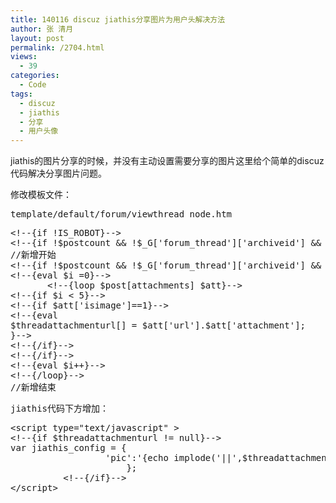 ```yaml
---
title: 140116 discuz jiathis分享图片为用户头解决方法
author: 张 清月
layout: post
permalink: /2704.html
views:
  - 39
categories:
  - Code
tags:
  - discuz
  - jiathis
  - 分享
  - 用户头像
---
```

jiathis的图片分享的时候，并没有主动设置需要分享的图片这里给个简单的discuz代码解决分享图片问题。

修改模板文件：

<pre>template/default/forum/viewthread_node.htm
</pre>

<pre class="brush: php; title: ; notranslate" title="">&lt;!--{if !IS_ROBOT}--&gt;
&lt;!--{if !$postcount && !$_G['forum_thread']['archiveid'] && $post['first'] }--&gt;
//新增开始
&lt;!--{if !$postcount && !$_G['forum_thread']['archiveid'] && $post['first'] }--&gt;
&lt;!--{eval $i =0}--&gt;
       &lt;!--{loop $post[attachments] $att}--&gt;
&lt;!--{if $i &lt; 5}--&gt;
&lt;!--{if $att['isimage']==1}--&gt;
&lt;!--{eval 
$threadattachmenturl[] = $att['url'].$att['attachment'];
}--&gt;
&lt;!--{/if}--&gt;
&lt;!--{/if}--&gt;
&lt;!--{eval $i++}--&gt;
&lt;!--{/loop}--&gt;	
//新增结束
</pre>

<pre>jiathis代码下方增加：
</pre>

<pre class="brush: php; title: ; notranslate" title="">&lt;script type="text/javascript" &gt;
&lt;!--{if $threadattachmenturl != null}--&gt;
var jiathis_config = {	
                  'pic':'{echo implode('||',$threadattachmenturl)}'	
			          };	
          &lt;!--{/if}--&gt;	
&lt;/script&gt;
</pre>